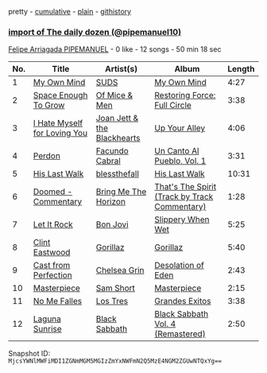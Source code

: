 pretty - [cumulative](/playlists/cumulative/5nz3AAoDyHSidelqd2fnci.md) - [plain](/playlists/plain/5nz3AAoDyHSidelqd2fnci) - [githistory](https://github.githistory.xyz/mackorone/spotify-playlist-archive/blob/main/playlists/plain/5nz3AAoDyHSidelqd2fnci)

### [import of The daily dozen \(@pipemanuel10\)](https://open.spotify.com/playlist/5nz3AAoDyHSidelqd2fnci)

> 

[Felipe Arriagada PIPEMANUEL](https://open.spotify.com/user/12145835791) - 0 like - 12 songs - 50 min 18 sec

| No. | Title | Artist(s) | Album | Length |
|---|---|---|---|---|
| 1 | [My Own Mind](https://open.spotify.com/track/3AfMsHgJQU9CxQf0Im4AcL) | [SUDS](https://open.spotify.com/artist/4u6gl0WUBFGfLaBABuqIA5) | [My Own Mind](https://open.spotify.com/album/0j60S1Q9VorL4xFUpYJQrt) | 4:27 |
| 2 | [Space Enough To Grow](https://open.spotify.com/track/4bvskHeaENsdxd5OQopmV6) | [Of Mice & Men](https://open.spotify.com/artist/4tususHNaR68xdgLstlGBA) | [Restoring Force: Full Circle](https://open.spotify.com/album/2MqYypIxDlwcPNc1T90fO2) | 3:38 |
| 3 | [I Hate Myself for Loving You](https://open.spotify.com/track/2HXixVqzzm9rEUIMAWzshl) | [Joan Jett & the Blackhearts](https://open.spotify.com/artist/1Fmb52lZ6Jv7FMWXXTPO3K) | [Up Your Alley](https://open.spotify.com/album/2pkv3nrNrwtUdT8VNWwt5U) | 4:06 |
| 4 | [Perdon](https://open.spotify.com/track/3x8O7hS9LHPcbhmR3zCTaT) | [Facundo Cabral](https://open.spotify.com/artist/1vCCUwNiIwC41lEu7EuBmx) | [Un Canto Al Pueblo, Vol\. 1](https://open.spotify.com/album/3OaYBf63f5rVAAyU84PIeQ) | 3:31 |
| 5 | [His Last Walk](https://open.spotify.com/track/2DE6LpCfemne6aWM7ixIL4) | [blessthefall](https://open.spotify.com/artist/7t2C8WwLyKUKRe0LVh8zl9) | [His Last Walk](https://open.spotify.com/album/3ANtCCvIfTVZexgdh0LXdM) | 10:31 |
| 6 | [Doomed \- Commentary](https://open.spotify.com/track/7y3qprHf1FA8Q3xNTFLKjD) | [Bring Me The Horizon](https://open.spotify.com/artist/1Ffb6ejR6Fe5IamqA5oRUF) | [That's The Spirit \(Track by Track Commentary\)](https://open.spotify.com/album/6XPW94L30lADaLwczUnLFh) | 1:28 |
| 7 | [Let It Rock](https://open.spotify.com/track/6BHtTBtKb4BppT3ykEl8GZ) | [Bon Jovi](https://open.spotify.com/artist/58lV9VcRSjABbAbfWS6skp) | [Slippery When Wet](https://open.spotify.com/album/0kBfgEilUFCMIQY5IOjG4t) | 5:25 |
| 8 | [Clint Eastwood](https://open.spotify.com/track/1RKUoGiLEbcXN4GY4spQDx) | [Gorillaz](https://open.spotify.com/artist/3AA28KZvwAUcZuOKwyblJQ) | [Gorillaz](https://open.spotify.com/album/4tUxQkrduOE8sfgwJ5BI2F) | 5:40 |
| 9 | [Cast from Perfection](https://open.spotify.com/track/0j5IGfFOLxmsVId1zw5P52) | [Chelsea Grin](https://open.spotify.com/artist/4UgQ3EFa8fEeaIEg54uV5b) | [Desolation of Eden](https://open.spotify.com/album/3aLSNKBvxIWL0d8cshVZat) | 2:43 |
| 10 | [Masterpiece](https://open.spotify.com/track/6yU6o0fbGhtKNFyKDcL8zJ) | [Sam Short](https://open.spotify.com/artist/0lhNnj2stuzFCs8ihzu0mz) | [Masterpiece](https://open.spotify.com/album/3t3owRZbkMZrjZOAseeMoY) | 2:15 |
| 11 | [No Me Falles](https://open.spotify.com/track/4esJIc8V94chpvUfB6Rnna) | [Los Tres](https://open.spotify.com/artist/4qXIYIWo6wRsN0lZxvgH6S) | [Grandes Exitos](https://open.spotify.com/album/6Nvv5Jrk3cg5BdplDxEsHq) | 3:38 |
| 12 | [Laguna Sunrise](https://open.spotify.com/track/7E3ofLA3h82nIUJBRoV5pL) | [Black Sabbath](https://open.spotify.com/artist/5M52tdBnJaKSvOpJGz8mfZ) | [Black Sabbath Vol\. 4 \(Remastered\)](https://open.spotify.com/album/2PoPhjSYlXmYfkNKHVq1cQ) | 2:50 |

Snapshot ID: `MjcsYWNlMWFiMDI1ZGNmMGM5MGIzZmYxNWFmN2Q5MzE4NGM2ZGUwNTQxYg==`
